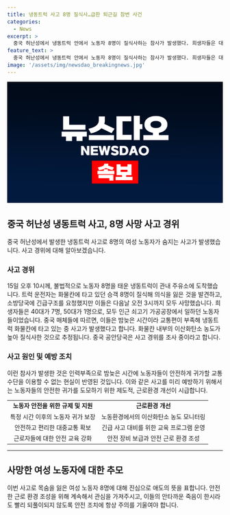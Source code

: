 ```yaml
---
title: 냉동트럭 사고 8명 질식사…급한 퇴근길 참변 사건
categories:
  - News
excerpt: >
  중국 허난성에서 냉동트럭 안에서 노동자 8명이 질식사하는 참사가 발생했다. 희생자들은 대부분 쇠고기 가공공장에서 일하는 노동자들로, 퇴근 시간에 교통편이 부족해 불법적으로 냉동트럭에 탑승했던 것으로 전해졌다. 희생자들은 모두 이산화탄소 중독에 의한 질식사로 추정되며, 공안당국이 사고 원인을 조사 중이다. (150자)
feature_text: >
  중국 허난성에서 냉동트럭 안에서 노동자 8명이 질식사하는 참사가 발생했다. 희생자들은 대부분 쇠고기 가공공장에서 일하는 노동자들로, 퇴근 시간에 교통편이 부족해 불법적으로 냉동트럭에 탑승했던 것으로 전해졌다. 희생자들은 모두 이산화탄소 중독에 의한 질식사로 추정되며, 공안당국이 사고 원인을 조사 중이다. (150자)
image: '/assets/img/newsdao_breakingnews.jpg'
---
```


<p><img src="/assets/img/newsdao_breakingnews.jpg" alt="pcversion 속보" /></p>

<h2 data-ke-size="size26">중국 허난성 냉동트럭 사고, 8명 사망 사고 경위</h2>

<p data-ke-size="size16">중국 허난성에서 발생한 냉동트럭 사고로 8명의 여성 노동자가 숨지는 사고가 발생했습니다. 사고 경위에 대해 알아보겠습니다.</p>

<h3>사고 경위</h3>

<p data-ke-size="size16">15일 오후 10시께, 불법적으로 노동자 8명을 태운 냉동트럭이 관내 주유소에 도착했습니다. 트럭 운전자는 화물칸에 타고 있던 승객 8명이 질식해 의식을 잃은 것을 발견하고, 소방당국에 긴급구조를 요청했지만 이들은 다음날 오전 3시까지 모두 사망했습니다. 희생자들은 40대가 7명, 50대가 1명으로, 모두 인근 쇠고기 가공공장에서 일하던 노동자들이었습니다. 중국 매체들에 따르면, 이들은 밤늦은 시간이라 교통편이 부족해 냉동트럭 화물칸에 타고 있는 중 사고가 발생했다고 합니다. 화물칸 내부의 이산화탄소 농도가 높아 질식사한 것으로 추정됩니다. 중국 공안당국은 사고 경위를 조사 중이라고 합니다.</p>

<h3>사고 원인 및 예방 조치</h3>

<p data-ke-size="size16">이런 참사가 발생한 것은 인력부족으로 밤늦은 시간에 노동자들이 안전하게 귀가할 교통수단을 이용할 수 없는 현실이 반영된 것입니다. 이와 같은 사고를 미리 예방하기 위해서는 노동자들의 안전한 귀가를 도모하기 위한 제도적, 근로환경 개선이 시급합니다.</p>

<table>
    <tr>
        <td style="text-align: center; height: 17px;"><b>노동자 안전을 위한 규제 및 지원</b></td>
        <td style="text-align: center; height: 17px;"><b>근로환경 개선</b></td>
    </tr>
    <tr>
        <td style="text-align: center; height: 17px;">특정 시간 이후의 노동자 귀가 보장</td>
        <td style="text-align: center; height: 17px;">노동환경에서의 이산화탄소 농도 모니터링</td>
    </tr>
    <tr>
        <td style="text-align: center; height: 17px;">안전하고 편리한 대중교통 확보</td>
        <td style="text-align: center; height: 17px;">긴급 사고 대비를 위한 교육 프로그램 운영</td>
    </tr>
    <tr>
        <td style="text-align: center; height: 17px;">근로자들에 대한 안전 교육 강화</td>
        <td style="text-align: center; height: 17px;">안전 장비 보급과 안전 근로 환경 조성</td>
    </tr>
</table>

<hr>

<h2 data-ke-size="size26">사망한 여성 노동자에 대한 추모</h2>

<p data-ke-size="size16">이번 사고로 목숨을 잃은 여성 노동자 8명에 대해 진심으로 애도의 뜻을 표합니다. 안전한 근로 환경 조성을 위해 계속해서 관심을 가져주시고, 이들의 안타까운 죽음이 한시라도 빨리 되풀이되지 않도록 안전 조치에 항상 주의를 기울여야 합니다.</p>


